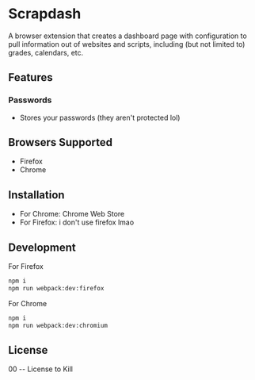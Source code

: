 # Scrapdash

A browser extension that creates a dashboard page with configuration to pull information out of websites and scripts, including (but not limited to) grades, calendars, etc.

## Features
### Passwords
- Stores your passwords (they aren't protected lol)

## Browsers Supported
- Firefox
- Chrome

## Installation
- For Chrome: Chrome Web Store
- For Firefox: i don't use firefox lmao

## Development
For Firefox
````bash
npm i
npm run webpack:dev:firefox
````
For Chrome
````bash
npm i
npm run webpack:dev:chromium
````

## License
00 -- License to Kill



